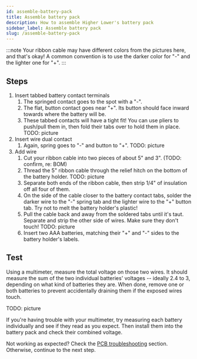 ```yaml
---
id: assemble-battery-pack
title: Assemble battery pack
description: How to assemble Higher Lower's battery pack
sidebar_label: Assemble battery pack
slug: /assemble-battery-pack
---
```


:::note
Your ribbon cable may have different colors from the pictures here, and that's okay! A common convention is to use the darker color for "-" and the lighter one for "+".
:::

## Steps

1. Insert tabbed battery contact terminals
   1. The springed contact goes to the spot with a "-".
   2. The flat, button contact goes near "+". Its button should face inward towards where the battery will be.
   3. These tabbed contacts will have a tight fit! You can use pliers to push/pull them in, then fold their tabs over to hold them in place.
      TODO: picture
2. Insert wire dual contact
   1. Again, spring goes to "-" and button to "+".
      TODO: picture
3. Add wire
   1. Cut your ribbon cable into two pieces of about 5" and 3". (TODO: confirm, re: BOM)
   2. Thread the 5" ribbon cable through the relief hitch on the bottom of the battery holder.
      TODO: picture
   3. Separate both ends of the ribbon cable, then strip 1/4" of insulation off all four of them.
   4. On the side of the cable closer to the battery contact tabs, solder the darker wire to the "-" spring tab and the lighter wire to the "+" button tab. Try not to melt the battery holder's plastic!
   5. Pull the cable back and away from the soldered tabs until it's taut. Separate and strip the other side of wires. Make sure they don't touch!
      TODO: picture
   6. Insert two AAA batteries, matching their "+" and "-" sides to the battery holder's labels.

## Test

Using a multimeter, measure the total voltage on those two wires. It should measure the sum of the two individual batteries' voltages -- ideally 2.4 to 3, depending on what kind of batteries they are. When done, remove one or both batteries to prevent accidentally draining them if the exposed wires touch.

TODO: picture

If you're having trouble with your multimeter, try measuring each battery individually and see if they read as you expect. Then install them into the battery pack and check their combined voltage.

Not working as expected? Check the [PCB troubleshooting](pcb-troubleshooting.md) section. Otherwise, continue to the next step.

